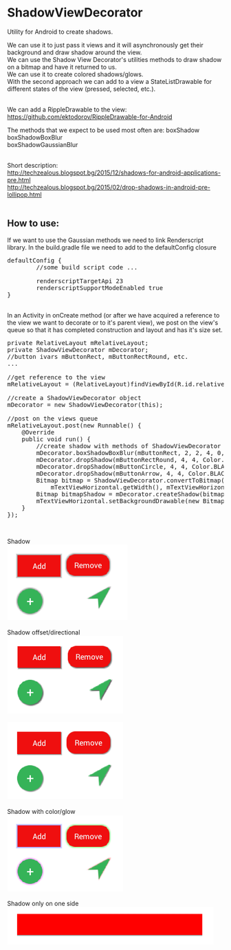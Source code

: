 # ShadowViewDecorator
Utility for Android to create shadows.

We can use it to just pass it views and it will asynchronously get their background and draw shadow around the view.<br>
We can use the Shadow View Decorator's utilities methods to draw shadow on a bitmap and have it returned to us.<br>
We can use it to create colored shadows/glows.<br>
With the second approach we can add to a view a StateListDrawable for different states of the view (pressed, selected, etc.).<br>
<br>

We can add a RippleDrawable to the view: <a href="https://github.com/ektodorov/RippleDrawable-for-Android">https://github.com/ektodorov/RippleDrawable-for-Android</a>

The methods that we expect to be used most often are:
boxShadow<br>
boxShadowBoxBlur<br>
boxShadowGaussianBlur<br>

<br>
Short description:<br>
<a href="http://techzealous.blogspot.bg/2015/12/shadows-for-android-applications-pre.html">http://techzealous.blogspot.bg/2015/12/shadows-for-android-applications-pre.html</a><br>
<a href="http://techzealous.blogspot.bg/2015/02/drop-shadows-in-android-pre-lollipop.html">http://techzealous.blogspot.bg/2015/02/drop-shadows-in-android-pre-lollipop.html</a><br>

<br>

How to use:
-----------
If we want to use the Gaussian methods we need to link Renderscript library. In the build.gradle file we need to add to the defaultConfig closure

<pre>
defaultConfig {
        //some build script code ...

        renderscriptTargetApi 23
        renderscriptSupportModeEnabled true
}
</pre>

<br>
In an Activity in onCreate method (or after we have acquired a reference to the view we want to decorate or to it's parent view),
we post on the view's queue so that it has completed construction and layout and has it's size set.

<pre>
private RelativeLayout mRelativeLayout;
private ShadowViewDecorator mDecorator;
//button ivars mButtonRect, mButtonRectRound, etc.
...

//get reference to the view
mRelativeLayout = (RelativeLayout)findViewById(R.id.relativeLayoutMain);

//create a ShadowViewDecorator object
mDecorator = new ShadowViewDecorator(this);

//post on the views queue
mRelativeLayout.post(new Runnable() {
    @Override
    public void run() {
        //create shadow with methods of ShadowViewDecorator
        mDecorator.boxShadowBoxBlur(mButtonRect, 2, 2, 4, 0, Color.BLACK);
        mDecorator.dropShadow(mButtonRectRound, 4, 4, Color.BLACK, 20, 5, 0, 0, false, null);
        mDecorator.dropShadow(mButtonCircle, 4, 4, Color.BLACK, 20, 5, 0, 0, false, null);
        mDecorator.dropShadow(mButtonArrow, 4, 4, Color.BLACK, 20, 5, 0, 0, false, null);
        Bitmap bitmap = ShadowViewDecorator.convertToBitmap(mTextViewHorizontal.getBackground(),
            mTextViewHorizontal.getWidth(), mTextViewHorizontal.getHeight());
        Bitmap bitmapShadow = mDecorator.createShadow(bitmap, 3, 3, Color.BLACK, 30, 10, false, false, false, true);
        mTextViewHorizontal.setBackgroundDrawable(new BitmapDrawable(mResources, bitmapShadow));
    }
});
</pre>

<br>

Shadow<br>
<img src="shadow_normal.png"/>
<br><br>
Shadow offset/directional<br>
<img src="shadow.png"/>
<br><br>
<img src="shadow_size3.png"/>
<br><br>
Shadow with color/glow<br>
<img src="shadow_glow.png"/>
<br><br>
Shadow only on one side<br>
<img src="shadow_bottom.png"/>
